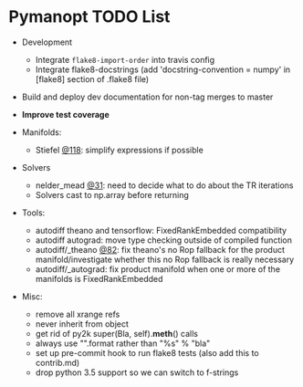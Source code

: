 # Pymanopt TODO List

- Development
  - Integrate `flake8-import-order` into travis config
  - Integrate flake8-docstrings (add 'docstring-convention = numpy' in [flake8]
    section of .flake8 file)

- Build and deploy dev documentation for non-tag merges to master

- **Improve test coverage**

- Manifolds:
  - Stiefel [@118](./pymanopt/manifolds/stiefel.py#L118): simplify expressions if possible

- Solvers
  - nelder_mead [@31](./pymanopt/solvers/nelder_mead.py#L31): need to decide what to do about the TR iterations
  - Solvers cast to np.array before returning

- Tools:
  - autodiff theano and tensorflow: FixedRankEmbedded compatibility
  - autodiff autograd: move type checking outside of compiled function
  - autodiff/_theano [@82](./pymanopt/tools/autodiff/_theano.py#L82): fix theano's no Rop fallback for the product manifold/investigate whether this no Rop fallback is really necessary
  - autodiff/_autograd: fix product manifold when one or more of the manifolds is FixedRankEmbedded

- Misc:
  - remove all xrange refs
  - never inherit from object
  - get rid of py2k super(Bla, self).__meth__() calls
  - always use "".format rather than "%s" % "bla"
  - set up pre-commit hook to run flake8 tests (also add this to contrib.md)
  - drop python 3.5 support so we can switch to f-strings

